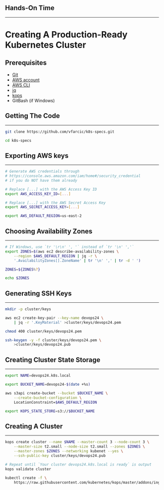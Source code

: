 ## Hands-On Time

---

# Creating A Production-Ready Kubernetes Cluster


## Prerequisites

* [Git](https://git-scm.com/downloads)
* [AWS account](https://aws.amazon.com)
* [AWS CLI](http://docs.aws.amazon.com/cli/latest/userguide/installing.html)
* [jq](https://stedolan.github.io/jq/)
* [kops](https://github.com/kubernetes/kops#installing)
* GitBash (if Windows)


## Getting The Code

---

```bash
git clone https://github.com/vfarcic/k8s-specs.git

cd k8s-specs
```


## Exporting AWS keys

---

```bash
# Generate AWS credentials through 
# https://console.aws.amazon.com/iam/home#/security_credential
# if you do NOT have them already

# Replace [...] with the AWS Access Key ID
export AWS_ACCESS_KEY_ID=[...]

# Replace [...] with the AWS Secret Access Key
export AWS_SECRET_ACCESS_KEY=[...]

export AWS_DEFAULT_REGION=us-east-2
```


## Choosing Availability Zones

---

```bash
# If Windows, use `tr '\r\n' ', '` instead of `tr '\n' ','`
export ZONES=$(aws ec2 describe-availability-zones \
    --region $AWS_DEFAULT_REGION | jq -r \
    '.AvailabilityZones[].ZoneName' | tr '\n' ',' | tr -d ' ')

ZONES=${ZONES%?}

echo $ZONES
```


## Generating SSH Keys

---

```bash
mkdir -p cluster/keys

aws ec2 create-key-pair --key-name devops24 \
    | jq -r '.KeyMaterial' >cluster/keys/devops24.pem

chmod 400 cluster/keys/devops24.pem

ssh-keygen -y -f cluster/keys/devops24.pem \
    >cluster/keys/devops24.pub
```


## Creating Cluster State Storage

---

```bash
export NAME=devops24.k8s.local

export BUCKET_NAME=devops24-$(date +%s)

aws s3api create-bucket --bucket $BUCKET_NAME \
    --create-bucket-configuration \
    LocationConstraint=$AWS_DEFAULT_REGION

export KOPS_STATE_STORE=s3://$BUCKET_NAME
```


## Creating A Cluster

---

```bash
kops create cluster --name $NAME --master-count 3 --node-count 3 \
    --master-size t2.small --node-size t2.small --zones $ZONES \
    --master-zones $ZONES --networking kubenet --yes \
    --ssh-public-key cluster/keys/devops24.pub

# Repeat until `Your cluster devops24.k8s.local is ready` is output
kops validate cluster
    
kubectl create -f \
    https://raw.githubusercontent.com/kubernetes/kops/master/addons/ingress-nginx/v1.6.0.yaml
```
